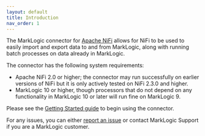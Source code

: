 ```yaml
---
layout: default
title: Introduction
nav_order: 1
---
```


The MarkLogic connector for [Apache NiFi](https://nifi.apache.org/) allows for NiFi to be used to easily import and 
export data to and from MarkLogic, along with running batch processes on data already in MarkLogic. 

The connector has the following system requirements:

* Apache NiFi 2.0 or higher; the connector may run successfully on earlier versions of NiFi but it is only 
  actively tested on NiFi 2.3.0 and higher.
* MarkLogic 10 or higher, though processors that do not depend on any functionality in MarkLogic 10 or later will 
  run fine on MarkLogic 9.

Please see the [Getting Started guide](getting-started.md) to begin using the connector.

For any issues, you can either [report an issue](https://github.com/marklogic/nifi/issues) or contact MarkLogic 
Support if you are a MarkLogic customer.
